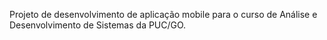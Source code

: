 Projeto de desenvolvimento de aplicação mobile para o curso de Análise e Desenvolvimento de Sistemas da PUC/GO.

